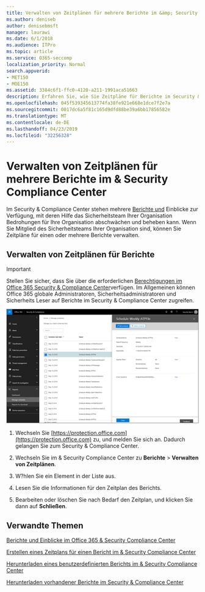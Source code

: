 ```yaml
---
title: Verwalten von Zeitplänen für mehrere Berichte im &amp; Security Compliance Center
ms.author: deniseb
author: denisebmsft
manager: laurawi
ms.date: 6/1/2018
ms.audience: ITPro
ms.topic: article
ms.service: O365-seccomp
localization_priority: Normal
search.appverid:
- MET150
- MOE150
ms.assetid: 3384c6f1-ffc0-4120-a211-1991aca51663
description: Erfahren Sie, wie Sie Zeitpläne für Berichte im Security &amp; Compliance Center anzeigen, bearbeiten und verwalten.
ms.openlocfilehash: 045f539345613774fa38fe921e668e1dce7f2e7a
ms.sourcegitcommit: 0017dc6a5f81c165d9dfd88be39a6bb17856582e
ms.translationtype: MT
ms.contentlocale: de-DE
ms.lasthandoff: 04/23/2019
ms.locfileid: "32256328"
---
```

# <a name="manage-schedules-for-multiple-reports-in-the-security-amp-compliance-center"></a>Verwalten von Zeitplänen für mehrere Berichte im &amp; Security Compliance Center

Im Security &amp; Compliance Center stehen mehrere [Berichte und](reports-and-insights-in-security-and-compliance.md) Einblicke zur Verfügung, mit deren Hilfe das Sicherheitsteam Ihrer Organisation Bedrohungen für Ihre Organisation abschwächen und beheben kann. Wenn Sie Mitglied des Sicherheitsteams Ihrer Organisation sind, können Sie Zeitpläne für einen oder mehrere Berichte verwalten. 
  
## <a name="manage-schedules-for-reports"></a>Verwalten von Zeitplänen für Berichte

> [!IMPORTANT]
> Stellen Sie sicher, dass Sie über die erforderlichen [Berechtigungen im Office 365 Security &amp; Compliance Center](permissions-in-the-security-and-compliance-center.md)verfügen. Im Allgemeinen können Office 365 globale Administratoren, Sicherheitsadministratoren und Sicherheits Leser auf Berichte im Security &amp; Compliance Center zugreifen. 
  
![Wählen Sie im &amp; Security Compliance Center Berichte \> Verwalten von Zeitplänen aus.](media/efa5e2f9-bf73-4f85-acea-f1ca7e2bca5e.png)

1. Wechseln Sie [https://protection.office.com](https://protection.office.com) zu, und melden Sie sich an. Dadurch gelangen Sie zum Security & Compliance Center.

2. Wechseln Sie im &amp; Security Compliance Center zu **Berichte** \> **Verwalten von Zeitplänen**.
    
3. W?hlen Sie ein Element in der Liste aus.
    
4. Lesen Sie die Informationen für den Zeitplan des Berichts.
    
5. Bearbeiten oder löschen Sie nach Bedarf den Zeitplan, und klicken Sie dann auf **Schließen**.
    
## <a name="related-topics"></a>Verwandte Themen

[Berichte und Einblicke im Office 365 &amp; Security Compliance Center](reports-and-insights-in-security-and-compliance.md)
  
[Erstellen eines Zeitplans für einen Bericht im &amp; Security Compliance Center](create-a-schedule-for-a-report.md)
  
[Herunterladen eines benutzerdefinierten Berichts im &amp; Security Compliance Center](set-up-and-download-a-custom-report.md)
  
[Herunterladen vorhandener Berichte im Security &amp; Compliance Center](download-existing-reports.md)
  

